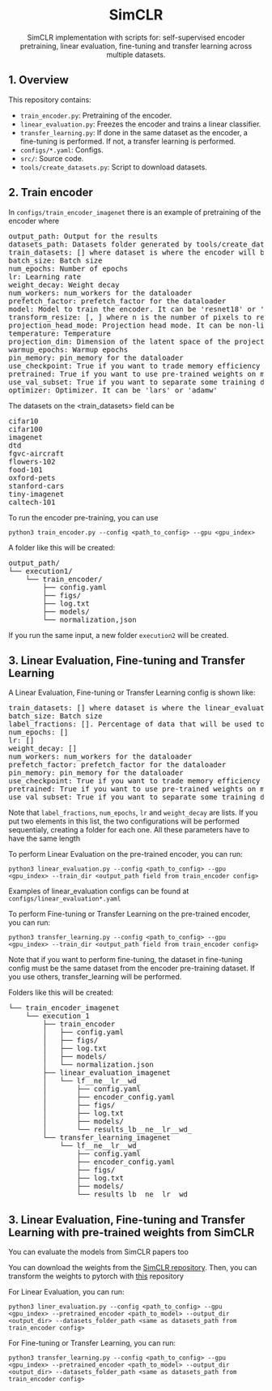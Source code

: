 <div align="center">

# SimCLR

SimCLR implementation with scripts for: self-supervised encoder pretraining, linear evaluation, fine-tuning and transfer learning across multiple datasets.

</div>

## 1. Overview
This repository contains:
- `train_encoder.py`: Pretraining of the encoder.
- `linear_evaluation.py`: Freezes the encoder and trains a linear classifier.
- `transfer_learning.py`: If done in the same dataset as the encoder, a fine-tuning is performed. If not, a transfer learning is performed.
- `configs/*.yaml`: Configs.
- `src/`: Source code.
- `tools/create_datasets.py`: Script to download datasets.

## 2. Train encoder

In `configs/train_encoder_imagenet` there is an example of pretraining of the encoder where

<pre>
output_path: Output for the results
datasets_path: Datasets folder generated by tools/create_datasets.py
train_datasets: [<dataset>] where dataset is where the encoder will be pre-trained
batch_size: Batch size
num_epochs: Number of epochs
lr: Learning rate
weight_decay: Weight decay
num_workers: num_workers for the dataloader
prefetch_factor: prefetch_factor for the dataloader
model: Model to train the encoder. It can be 'resnet18' or 'resnet50'
transform_resize: [<n>, <n>] where n is the number of pixels to resize the images
projection_head_mode: Projection head mode. It can be non-linear, linear or none
temperature: Temperature
projection_dim: Dimension of the latent space of the projection head
warmup_epochs: Warmup epochs
pin_memory: pin_memory for the dataloader
use_checkpoint: True if you want to trade memory efficiency for time eficciency, else False
pretrained: True if you want to use pre-trained weights on model, else False
use_val_subset: True if you want to separate some training data for validation. Util if you want to test hyperparameters
optimizer: Optimizer. It can be 'lars' or 'adamw'
</pre>

The datasets on the <train_datasets> field can be

<pre>
cifar10
cifar100
imagenet
dtd
fgvc-aircraft
flowers-102
food-101
oxford-pets
stanford-cars
tiny-imagenet
caltech-101
</pre>

To run the encoder pre-training, you can use

```
python3 train_encoder.py --config <path_to_config> --gpu <gpu_index>
```

A folder like this will be created:

<pre>
output_path/
└── execution1/
    └── train_encoder/
        ├── config.yaml
        ├── figs/
        ├── log.txt
        ├── models/
        └── normalization,json
</pre>

If you run the same input, a new folder `execution2` will be created.

## 3. Linear Evaluation, Fine-tuning and Transfer Learning

A Linear Evaluation, Fine-tuning or Transfer Learning config is shown like:

<pre>
train_datasets: [<dataset>] where dataset is where the linear_evaluation will happen
batch_size: Batch size
label_fractions: [<label_fraction>]. Percentage of data that will be used to train the linear classifier. It can be 1.0 (standard) or lower.
num_epochs: [<num_epochs>]
lr: [<learning_rate>]
weight_decay: [<weight_decay>]
num_workers: num_workers for the dataloader
prefetch_factor: prefetch_factor for the dataloader
pin_memory: pin_memory for the dataloader
use_checkpoint: True if you want to trade memory efficiency for time eficciency, else False
pretrained: True if you want to use pre-trained weights on model, else False
use_val_subset: True if you want to separate some training data for validation. Util if you want to test hyperparameters
</pre>

Note that `label_fractions`, `num_epochs`, `lr` and `weight_decay` are lists. If you put two elements in this list, the two configurations will be performed sequentialy, creating a folder for each one. All these parameters have to have the same length

To perform Linear Evaluation on the pre-trained encoder, you can run:

```
python3 linear_evaluation.py --config <path_to_config> --gpu <gpu_index> --train_dir <output_path field from train_encoder config>
```

Examples of linear_evaluation configs can be found at `configs/linear_evaluation*.yaml`

To perform Fine-tuning or Transfer Learning on the pre-trained encoder, you can run:

```
python3 transfer_learning.py --config <path_to_config> --gpu <gpu_index> --train_dir <output_path field from train_encoder config>
```

Note that if you want to perform fine-tuning, the dataset in fine-tuning config must be the same dataset from the encoder pre-training dataset. If you use others, transfer_learning will be performed.

Folders like this will be created:

<pre>
└── train_encoder_imagenet
    └── execution_1
        ├── train_encoder
        │   ├── config.yaml
        │   ├── figs/
        │   ├── log.txt
        │   ├── models/
        │   └── normalization.json
        ├── linear_evaluation_imagenet
        │   └── lf_<label_fraction>_ne_<num_epochs>_lr_<lr>_wd_<weight_decay>
        │       ├── config.yaml
        │       ├── encoder_config.yaml
        │       ├── figs/
        │       ├── log.txt
        │       ├── models/
        │       └── results_lb_<label_fraction>_ne_<num_epochs>_lr_<lr>_wd_<weight_decay>
        └── transfer_learning_imagenet
            └── lf_<label_fraction>_ne_<num_epochs>_lr_<lr>_wd_<weight_decay>
                ├── config.yaml
                ├── encoder_config.yaml
                ├── figs/
                ├── log.txt
                ├── models/
                └── results_lb_<label_fraction>_ne_<num_epochs>_lr_<lr>_wd_<weight_decay>
</pre>

## 3. Linear Evaluation, Fine-tuning and Transfer Learning with pre-trained weights from SimCLR

You can evaluate the models from SimCLR papers too

You can download the weights from the [SimCLR repository](https://github.com/google-research/simclr). Then, you can transform the weights to pytorch with [this](https://github.com/tonylins/simclr-converter) repository

For Linear Evaluation, you can run:

```
python3 liner_evaluation.py --config <path_to_config> --gpu <gpu_index> --pretrained_encoder <path_to_model> --output_dir <output_dir> --datasets_folder_path <same as datasets_path from train_encoder config>
```

For Fine-tuning or Transfer Learning, you can run:

```
python3 transfer_learning.py --config <path_to_config> --gpu <gpu_index> --pretrained_encoder <path_to_model> --output_dir <output_dir> --datasets_folder_path <same as datasets_path from train_encoder config>
```

